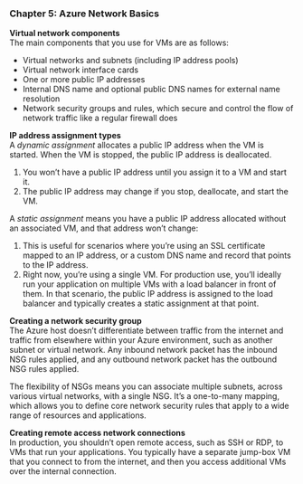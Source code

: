 ### Chapter 5: Azure Network Basics  
__Virtual network components__   
The main components that you use for VMs are as follows:
* Virtual networks and subnets (including IP address pools)
* Virtual network interface cards
* One or more public IP addresses
* Internal DNS name and optional public DNS names for external name resolution
* Network security groups and rules, which secure and control the flow of network
traffic like a regular firewall does

__IP address assignment types__  
A _dynamic assignment_ allocates a public IP address when the VM is started. When the VM is stopped, the public IP address is deallocated.
1. You won’t have a public IP address until you assign it to a VM and start it.
2. The public IP address may change if you stop, deallocate, and start the VM.  

A _static assignment_ means you have a public IP address allocated without an associated VM, and that address won’t change:
1. This is useful for scenarios where you’re using an SSL certificate mapped to an IP address, or a custom DNS name and record that points to the IP address.
2. Right now, you’re using a single VM. For production use, you’ll ideally run your application on multiple VMs with a load balancer in front of them. In that scenario, the public IP address is assigned to the load balancer and typically creates a static assignment at that point.  

__Creating a network security group__   
The Azure host doesn’t differentiate between traffic from the internet and traffic from elsewhere within your Azure environment, such as another subnet or virtual network. Any inbound network packet has the inbound NSG rules applied, and any outbound network packet has the outbound NSG rules applied.

The flexibility of NSGs means you can associate multiple subnets, across various virtual networks, with a single NSG. It’s a one-to-many mapping, which allows you to define core network security rules that apply to a wide range of resources and applications.   

__Creating remote access network connections__   
In production, you shouldn’t open remote access, such as SSH or RDP, to VMs that run your applications. You typically have a separate jump-box VM that you connect to from the internet, and then you access additional VMs over the internal connection.  
